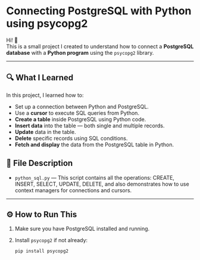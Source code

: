 # Connecting PostgreSQL with Python using psycopg2

Hi! 👋  
This is a small project I created to understand how to connect a **PostgreSQL database** with a **Python program** using the `psycopg2` library.

---

## 🔍 What I Learned

In this project, I learned how to:

- Set up a connection between Python and PostgreSQL.
- Use a **cursor** to execute SQL queries from Python.
- **Create a table** inside PostgreSQL using Python code.
- **Insert data** into the table — both single and multiple records.
- **Update** data in the table.
- **Delete** specific records using SQL conditions.
- **Fetch and display** the data from the PostgreSQL table in Python.



## 🐍 File Description

- `python_sql.py` — This script contains all the operations: CREATE, INSERT, SELECT, UPDATE, DELETE, and also demonstrates how to use context managers for connections and cursors.

---

## ⚙️ How to Run This

1. Make sure you have PostgreSQL installed and running.
2. Install `psycopg2` if not already:

   ```bash
   pip install psycopg2
